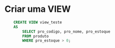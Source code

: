 # Criar uma VIEW


``` SQL
    CREATE VIEW view_teste 
    AS 
        SELECT pro_codigo, pro_nome, pro_estoque
        FROM produto
        WHERE pro_estoque > 0;
```




